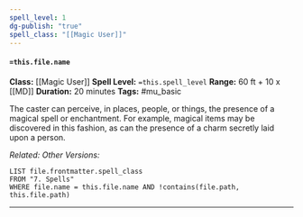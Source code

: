 ```yaml
---
spell_level: 1
dg-publish: "true"
spell_class: "[[Magic User]]"
---
```


#### `=this.file.name`

**Class:** [[Magic User]]
**Spell Level:** `=this.spell_level`
**Range:** 60 ft + 10 x [[MD]]
**Duration:** 20 minutes
**Tags:** #mu_basic 

The caster can perceive, in places, people, or things, the presence of a magical spell or enchantment. For example, magical items may be discovered in this fashion, as can the presence of a charm secretly laid upon a person.

*Related:*
*Other Versions:*
```dataview
LIST file.frontmatter.spell_class
FROM "7. Spells"
WHERE file.name = this.file.name AND !contains(file.path, this.file.path)
```
___